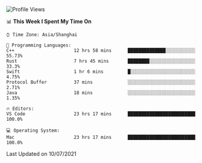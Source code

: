 <!--START_SECTION:waka-->
![Profile Views](http://img.shields.io/badge/Profile%20Views-2-blue)

📊 **This Week I Spent My Time On** 

```text
⌚︎ Time Zone: Asia/Shanghai

💬 Programming Languages: 
C++                      12 hrs 58 mins      ██████████████░░░░░░░░░░░   55.73% 
Rust                     7 hrs 45 mins       ████████░░░░░░░░░░░░░░░░░   33.3% 
Swift                    1 hr 6 mins         █░░░░░░░░░░░░░░░░░░░░░░░░   4.75% 
Protocol Buffer          37 mins             ░░░░░░░░░░░░░░░░░░░░░░░░░   2.71% 
Java                     18 mins             ░░░░░░░░░░░░░░░░░░░░░░░░░   1.35%

🔥 Editors: 
VS Code                  23 hrs 17 mins      █████████████████████████   100.0%

💻 Operating System: 
Mac                      23 hrs 17 mins      █████████████████████████   100.0%

```


 Last Updated on 10/07/2021
<!--END_SECTION:waka-->
